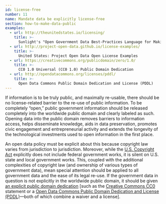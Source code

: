 ```yaml
---
id: license-free
number: 11
name: Mandate data be explicitly license-free
section: how-to-make-data-public
examples: 
  - url: http://theunitedstates.io/licensing/
    title: >-
      Sunlight's "Open Government Data Best-Practices Language for Making Data 'License-Free'"
  - url: http://project-open-data.github.io/license-examples/
    title: >-
      United States: Project Open Data Open License Examples
  - url: https://creativecommons.org/publicdomain/zero/1.0/
    title: >-
      CC0 1.0 Universal (CC0 1.0) Public Domain Dedication
  - url: http://opendatacommons.org/licenses/pddl/
    title: >-
      Open Data Commons Public Domain Dedication and License (PDDL)
---
```


<p>If information is to be truly public, and maximally re-usable, there should be no license-related barrier to the re-use of public information. To be completely “open,” public government information should be released completely into the worldwide public domain and clearly labeled as such. Opening data into the public domain removes barriers to information access, helps disseminate knowledge, aids in data preservation, promotes civic engagement and entrepreneurial activity and extends the longevity of the technological investments used to open information in the first place.</p>
<p>An open data policy must be explicit about this because copyright law varies from jurisdiction to jurisdiction. Moreover, while the <a href="http://www.copyright.gov/title17/92chap1.html#105">U.S. Copyright Act</a> explicitly does not include federal government works, it is silent on U.S. state and local government works. This, coupled with the additional complexities of copyright law (and ownership of various types of government data), mean special attention should be applied to all government data and the ease of its legal re-use. If the government data in question is not explicitly in the worldwide public domain, it should be given <a href="http://theunitedstates.io/licensing/">an explicit public domain dedication</a> [such as the <a href="https://creativecommons.org/publicdomain/zero/1.0/">Creative Commons CC0</a> statement or a <a href="http://opendatacommons.org/licenses/pddl/">Open Data Commons Public Domain Dedication and License (PDDL)</a>—both of which combine a waiver and a license].</p>